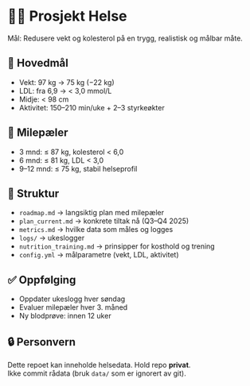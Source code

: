 # 🧠💪 Prosjekt Helse

Mål: Redusere vekt og kolesterol på en trygg, realistisk og målbar måte.

## 🎯 Hovedmål
- Vekt: 97 kg → 75 kg (−22 kg)
- LDL: fra 6,9 → < 3,0 mmol/L
- Midje: < 98 cm
- Aktivitet: 150–210 min/uke + 2–3 styrkeøkter

## 📅 Milepæler
- 3 mnd: ≤ 87 kg, kolesterol < 6,0
- 6 mnd: ≤ 81 kg, LDL < 3,0
- 9–12 mnd: ≤ 75 kg, stabil helseprofil

## 📂 Struktur
- `roadmap.md` → langsiktig plan med milepæler
- `plan_current.md` → konkrete tiltak nå (Q3–Q4 2025)
- `metrics.md` → hvilke data som måles og logges
- `logs/` → ukeslogger
- `nutrition_training.md` → prinsipper for kosthold og trening
- `config.yml` → målparametre (vekt, LDL, aktivitet)

## ✅ Oppfølging
- Oppdater ukeslogg hver søndag
- Evaluer milepæler hver 3. måned
- Ny blodprøve: innen 12 uker


## 🔒 Personvern
Dette repoet kan inneholde helsedata. Hold repo **privat**.  
Ikke commit rådata (bruk `data/` som er ignorert av git).
